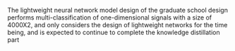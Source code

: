 The lightweight neural network model design of the graduate school design performs multi-classification of one-dimensional signals with a size of 4000X2, and only considers the design of lightweight networks for the time being, and is expected to continue to complete the knowledge distillation part
